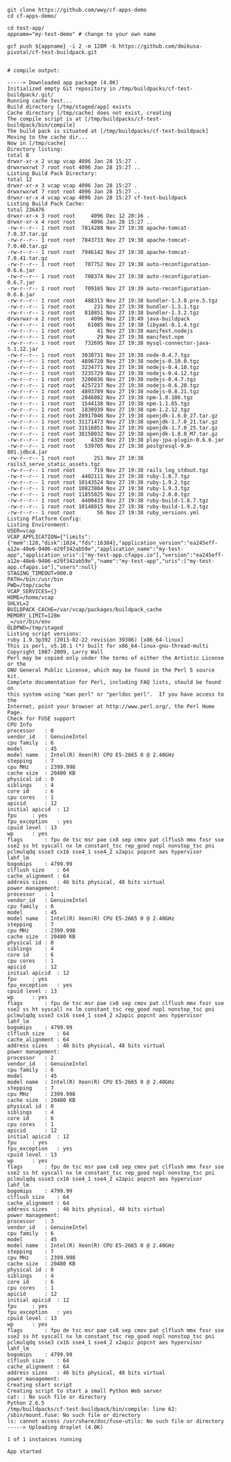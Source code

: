 
    git clone https://github.com/wwy/cf-apps-demo
    cd cf-apps-demo/

    cd test-app/
    appname="my-test-demo" # change to your own name

    gcf push ${appname} -i 2 -m 128M -b https://github.com/dmikusa-pivotal/cf-test-buildpack.git


    # compile output:

    -----> Downloaded app package (4.0K)
    Initialized empty Git repository in /tmp/buildpacks/cf-test-buildpack/.git/
    Running cache test...
    Build directory [/tmp/staged/app] exists
    Cache directory [/tmp/cache] does not exist, creating
    The compile script is at [/tmp/buildpacks/cf-test-buildpack/bin/compile]
    The build pack is situated at [/tmp/buildpacks/cf-test-buildpack]
    Moving to the cache dir...
    Now in [/tmp/cache]
    Directory listing:
    total 8
    drwxr-xr-x 2 vcap vcap 4096 Jan 28 15:27 .
    drwxrwxrwt 7 root root 4096 Jan 28 15:27 ..
    Listing Build Pack Directory:
    total 12
    drwxr-xr-x 3 vcap vcap 4096 Jan 28 15:27 .
    drwxrwxrwt 7 root root 4096 Jan 28 15:27 ..
    drwxr-xr-x 4 vcap vcap 4096 Jan 28 15:27 cf-test-buildpack
    Listing Build Pack Cache:
    total 236476
    drwxr-xr-x 3 root root     4096 Dec 12 20:16 .
    drwxr-xr-x 4 root root     4096 Jan 28 15:27 ..
    -rw-r--r-- 1 root root  7814288 Nov 27 19:38 apache-tomcat-7.0.37.tar.gz
    -rw-r--r-- 1 root root  7843733 Nov 27 19:38 apache-tomcat-7.0.40.tar.gz
    -rw-r--r-- 1 root root  7946142 Nov 27 19:38 apache-tomcat-7.0.41.tar.gz
    -rw-r--r-- 1 root root   707752 Nov 27 19:38 auto-reconfiguration-0.6.6.jar
    -rw-r--r-- 1 root root   708374 Nov 27 19:38 auto-reconfiguration-0.6.7.jar
    -rw-r--r-- 1 root root   709165 Nov 27 19:39 auto-reconfiguration-0.6.8.jar
    -rw-r--r-- 1 root root   488313 Nov 27 19:38 bundler-1.3.0.pre.5.tgz
    -rw-r--r-- 1 root root      231 Nov 27 19:38 bundler-1.3.1.tgz
    -rw-r--r-- 1 root root   810851 Nov 27 19:38 bundler-1.3.2.tgz
    drwxrwxr-x 2 root root     4096 Nov 27 19:49 java-buildpack
    -rw-r--r-- 1 root root    61085 Nov 27 19:38 libyaml-0.1.4.tgz
    -rw-r--r-- 1 root root       41 Nov 27 19:38 manifest.nodejs
    -rw-r--r-- 1 root root       29 Nov 27 19:38 manifest.npm
    -rw-r--r-- 1 root root   732695 Nov 27 19:38 mysql-connector-java-5.1.12.jar
    -rw-r--r-- 1 root root  3030731 Nov 27 19:38 node-0.4.7.tgz
    -rw-r--r-- 1 root root  4896720 Nov 27 19:38 nodejs-0.10.0.tgz
    -rw-r--r-- 1 root root  3234771 Nov 27 19:38 nodejs-0.4.10.tgz
    -rw-r--r-- 1 root root  3235729 Nov 27 19:38 nodejs-0.4.12.tgz
    -rw-r--r-- 1 root root  3200836 Nov 27 19:38 nodejs-0.4.7.tgz
    -rw-r--r-- 1 root root  4257237 Nov 27 19:38 nodejs-0.6.20.tgz
    -rw-r--r-- 1 root root  4893789 Nov 27 19:38 nodejs-0.8.21.tgz
    -rw-r--r-- 1 root root  2046082 Nov 27 19:38 npm-1.0.106.tgz
    -rw-r--r-- 1 root root  1544138 Nov 27 19:38 npm-1.1.65.tgz
    -rw-r--r-- 1 root root  1830939 Nov 27 19:38 npm-1.2.12.tgz
    -rw-r--r-- 1 root root 28917046 Nov 27 19:38 openjdk-1.6.0_27.tar.gz
    -rw-r--r-- 1 root root 31171473 Nov 27 19:38 openjdk-1.7.0_21.tar.gz
    -rw-r--r-- 1 root root 31516851 Nov 27 19:39 openjdk-1.7.0_25.tar.gz
    -rw-r--r-- 1 root root 38150032 Nov 27 19:38 openjdk-1.8.0_M7.tar.gz
    -rw-r--r-- 1 root root     4320 Nov 27 19:38 play-jpa-plugin-0.6.6.jar
    -rw-r--r-- 1 root root   539705 Nov 27 19:38 postgresql-9.0-801.jdbc4.jar
    -rw-r--r-- 1 root root      251 Nov 27 19:38 rails3_serve_static_assets.tgz
    -rw-r--r-- 1 root root      719 Nov 27 19:38 rails_log_stdout.tgz
    -rw-r--r-- 1 root root  4402111 Nov 27 19:38 ruby-1.8.7.tgz
    -rw-r--r-- 1 root root 10143524 Nov 27 19:38 ruby-1.9.2.tgz
    -rw-r--r-- 1 root root 10823804 Nov 27 19:38 ruby-1.9.3.tgz
    -rw-r--r-- 1 root root 11855025 Nov 27 19:38 ruby-2.0.0.tgz
    -rw-r--r-- 1 root root  4400433 Nov 27 19:38 ruby-build-1.8.7.tgz
    -rw-r--r-- 1 root root 10148015 Nov 27 19:38 ruby-build-1.9.2.tgz
    -rw-r--r-- 1 root root       56 Nov 27 19:38 ruby_versions.yml
    Listing Platform Config:
    Listing Environment:
    USER=vcap
    VCAP_APPLICATION={"limits":{"mem":128,"disk":1024,"fds":16384},"application_version":"ea245eff-a12e-48e6-9406-e29f342ab59e","application_name":"my-test-app","application_uris":["my-test-app.cfapps.io"],"version":"ea245eff-a12e-48e6-9406-e29f342ab59e","name":"my-test-app","uris":["my-test-app.cfapps.io"],"users":null}
    STAGING_TIMEOUT=900.0
    PATH=/bin:/usr/bin
    PWD=/tmp/cache
    VCAP_SERVICES={}
    HOME=/home/vcap
    SHLVL=2
    BUILDPACK_CACHE=/var/vcap/packages/buildpack_cache
    MEMORY_LIMIT=128m
    _=/usr/bin/env
    OLDPWD=/tmp/staged
    Listing script versions:
    ruby 1.9.3p392 (2013-02-22 revision 39386) [x86_64-linux]
    This is perl, v5.10.1 (*) built for x86_64-linux-gnu-thread-multi
    Copyright 1987-2009, Larry Wall
    Perl may be copied only under the terms of either the Artistic License or the
    GNU General Public License, which may be found in the Perl 5 source kit.
    Complete documentation for Perl, including FAQ lists, should be found on
    this system using "man perl" or "perldoc perl".  If you have access to the
    Internet, point your browser at http://www.perl.org/, the Perl Home Page.
    Check for FUSE support
    CPU Info
    processor	: 0
    vendor_id	: GenuineIntel
    cpu family	: 6
    model		: 45
    model name	: Intel(R) Xeon(R) CPU E5-2665 0 @ 2.40GHz
    stepping	: 7
    cpu MHz		: 2399.998
    cache size	: 20480 KB
    physical id	: 0
    siblings	: 4
    core id		: 6
    cpu cores	: 1
    apicid		: 12
    initial apicid	: 12
    fpu		: yes
    fpu_exception	: yes
    cpuid level	: 13
    wp		: yes
    flags		: fpu de tsc msr pae cx8 sep cmov pat clflush mmx fxsr sse sse2 ss ht syscall nx lm constant_tsc rep_good nopl nonstop_tsc pni pclmulqdq ssse3 cx16 sse4_1 sse4_2 x2apic popcnt aes hypervisor lahf_lm
    bogomips	: 4799.99
    clflush size	: 64
    cache_alignment	: 64
    address sizes	: 46 bits physical, 48 bits virtual
    power management:
    processor	: 1
    vendor_id	: GenuineIntel
    cpu family	: 6
    model		: 45
    model name	: Intel(R) Xeon(R) CPU E5-2665 0 @ 2.40GHz
    stepping	: 7
    cpu MHz		: 2399.998
    cache size	: 20480 KB
    physical id	: 0
    siblings	: 4
    core id		: 6
    cpu cores	: 1
    apicid		: 12
    initial apicid	: 12
    fpu		: yes
    fpu_exception	: yes
    cpuid level	: 13
    wp		: yes
    flags		: fpu de tsc msr pae cx8 sep cmov pat clflush mmx fxsr sse sse2 ss ht syscall nx lm constant_tsc rep_good nopl nonstop_tsc pni pclmulqdq ssse3 cx16 sse4_1 sse4_2 x2apic popcnt aes hypervisor lahf_lm
    bogomips	: 4799.99
    clflush size	: 64
    cache_alignment	: 64
    address sizes	: 46 bits physical, 48 bits virtual
    power management:
    processor	: 2
    vendor_id	: GenuineIntel
    cpu family	: 6
    model		: 45
    model name	: Intel(R) Xeon(R) CPU E5-2665 0 @ 2.40GHz
    stepping	: 7
    cpu MHz		: 2399.998
    cache size	: 20480 KB
    physical id	: 0
    siblings	: 4
    core id		: 6
    cpu cores	: 1
    apicid		: 12
    initial apicid	: 12
    fpu		: yes
    fpu_exception	: yes
    cpuid level	: 13
    wp		: yes
    flags		: fpu de tsc msr pae cx8 sep cmov pat clflush mmx fxsr sse sse2 ss ht syscall nx lm constant_tsc rep_good nopl nonstop_tsc pni pclmulqdq ssse3 cx16 sse4_1 sse4_2 x2apic popcnt aes hypervisor lahf_lm
    bogomips	: 4799.99
    clflush size	: 64
    cache_alignment	: 64
    address sizes	: 46 bits physical, 48 bits virtual
    power management:
    processor	: 3
    vendor_id	: GenuineIntel
    cpu family	: 6
    model		: 45
    model name	: Intel(R) Xeon(R) CPU E5-2665 0 @ 2.40GHz
    stepping	: 7
    cpu MHz		: 2399.998
    cache size	: 20480 KB
    physical id	: 0
    siblings	: 4
    core id		: 6
    cpu cores	: 1
    apicid		: 12
    initial apicid	: 12
    fpu		: yes
    fpu_exception	: yes
    cpuid level	: 13
    wp		: yes
    flags		: fpu de tsc msr pae cx8 sep cmov pat clflush mmx fxsr sse sse2 ss ht syscall nx lm constant_tsc rep_good nopl nonstop_tsc pni pclmulqdq ssse3 cx16 sse4_1 sse4_2 x2apic popcnt aes hypervisor lahf_lm
    bogomips	: 4799.99
    clflush size	: 64
    cache_alignment	: 64
    address sizes	: 46 bits physical, 48 bits virtual
    power management:
    Creating start script
    Creating script to start a small Python Web server
    cat: : No such file or directory
    Python 2.6.5
    /tmp/buildpacks/cf-test-buildpack/bin/compile: line 62: /sbin/mount.fuse: No such file or directory
    ls: cannot access /usr/share/doc/fuse-utils: No such file or directory
    -----> Uploading droplet (4.0K)
    
    1 of 1 instances running
    
    App started

